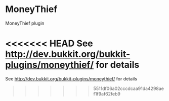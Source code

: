 # MoneyThief
MoneyThief plugin

<<<<<<< HEAD
See http://dev.bukkit.org/bukkit-plugins/moneythief/ for details
=======
See http://dev.bukkit.org/bukkit-plugins/moneythief/ for details
>>>>>>> 5511df06a02cccdcaa91da4298aef1f9af62feb9
